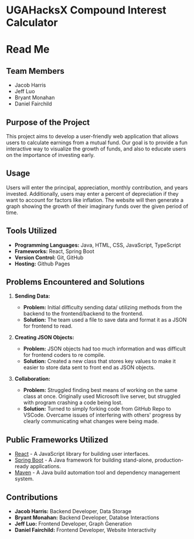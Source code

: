 # UGAHacksX Compound Interest Calculator 

# Read Me

## Team Members
- Jacob Harris
- Jeff Luo
- Bryant Monahan 
- Daniel Fairchild

## Purpose of the Project
This project aims to develop a user-friendly web application that allows users to calculate earnings from a mutual fund. Our goal is to provide a fun interactive way to visualize the growth of funds, and also to educate users on the importance of investing early.

## Usage
Users will enter the principal, appreciation, monthly contribution, and years invested. Additionally, users may enter a percent of depreciation if they want to account for factors like inflation. The website will then generate a graph showing the growth of their imaginary funds over the given period of time.  

## Tools Utilized
- **Programming Languages:** Java, HTML, CSS, JavaScript, TypeScript 
- **Frameworks:** React, Spring Boot 
- **Version Control:** Git, GitHub
- **Hosting:** Github Pages 

## Problems Encountered and Solutions
1. **Sending Data:**
   - **Problem:** Initial difficulty sending data/ utilizing methods from the backend to the frontend/backend to the frontend.
   - **Solution:** The team used a file to save data and format it as a JSON for frontend to read.

2. **Creating JSON Objects:**
   - **Problem:** JSON objects had too much information and was difficult for frontend coders to re compile.
   - **Solution:** Created a new class that stores key values to make it easier to store data sent to front end as JSON objects.

3. **Collaboration:**
   - **Problem:** Struggled finding best means of working on the same class at once. Originally used Microsoft live server, but struggled with program crashing a 
   code being lost.
   - **Solution:** Turned to simply forking code from GitHub Repo to VSCode. Overcame issues of interfering with others' progress by clearly communicating what 
   changes were being made.

## Public Frameworks Utilized
- [React](https://reactjs.org) - A JavaScript library for building user interfaces.
- [Spring Boot](https://spring.io/projects/spring-boot) - A Java framework for building stand-alone, production-ready applications.
- [Maven](https://maven.apache.org/) - A Java build automation tool and dependency management system.

## Contributions
- **Jacob Harris:** Backend Developer, Data Storage
- **Bryant Monahan:** Backend Developer, Databse Interactions 
- **Jeff Luo:** Frontend Developer, Graph Generation
- **Daniel Fairchild:** Frontend Developer, Website Interactivity
